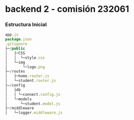 # backend 2 - comisión 232061

### Estructura Inicial
```js
app.js
package.json
.gitignore
├─/public
│   ├─CSS
│   │  └─style.css
│   └─img
│       └─logo.png
├─/routes
│   ├─home.router.js
│   └─student.router.js
├−/config
│   ├db
│   │ └─connect.config.js
│   └─models
│      └─student.model.js
├─/middleware
│   └─logger.middleware.js
